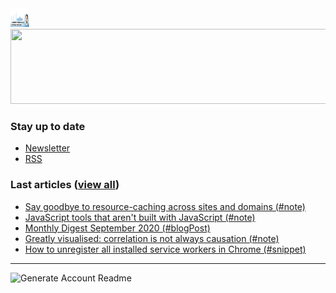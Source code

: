 <img alt width="30" height="30" src="https://raw.githubusercontent.com/stefanjudis/stefanjudis/main/screenshot.png">

<div align="left">
  <img src="https://raw.githubusercontent.com/stefanjudis/stefanjudis/main/headline.svg" width="800" height="120">
</div>

### Stay up to date

- [Newsletter](https://www.stefanjudis.com/newsletter/)
- [RSS](https://www.stefanjudis.com/feeds/)

### Last articles ([view all](https://www.stefanjudis.com/blog/))

<!-- BLOG-POST-LIST:START -->
- [Say goodbye to resource-caching across sites and domains (#note)](https://www.stefanjudis.com/notes/say-goodbye-to-resource-caching-across-sites-and-domains/)
- [JavaScript tools that aren't built with JavaScript (#note)](https://www.stefanjudis.com/notes/javascript-tools-that-arent-built-with-javascript/)
- [Monthly Digest September 2020 (#blogPost)](https://www.stefanjudis.com/blog/monthly-digest-september-2020/)
- [Greatly visualised: correlation is not always causation (#note)](https://www.stefanjudis.com/notes/greatly-visualised-correlation-is-still-not-causation/)
- [How to unregister all installed service workers in Chrome (#snippet)](https://www.stefanjudis.com/snippets/how-to-unregister-all-installed-service-workers-in-chrome/)
<!-- BLOG-POST-LIST:END -->

---

![Generate Account Readme](https://github.com/stefanjudis/stefanjudis/workflows/Generate%20Account%20Readme/badge.svg)
